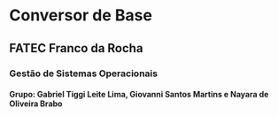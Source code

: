 # Conversor de Base

## FATEC Franco da Rocha 

### Gestão de Sistemas Operacionais

#### Grupo: Gabriel Tiggi Leite Lima, Giovanni Santos Martins e Nayara de Oliveira Brabo

